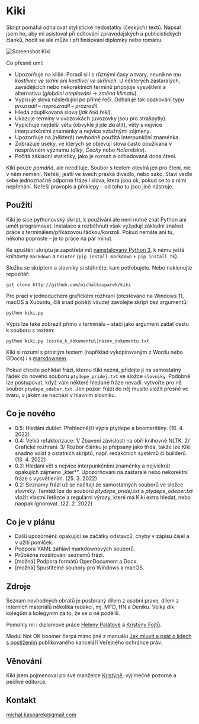 # Kiki

Skript pomáhá odhalovat stylistické nedostatky (českých) textů. Napsal jsem ho, aby mi asistoval při editování zpravodajských a publicistických článků, hodit se ale může i při finišování diplomky nebo románu.

![Screenshot Kiki](kiki_screen.png)

Co přesně umí:

- Upozorňuje na klišé. Poradí si i s různými časy a tvary, neunikne mu _kostlivec ve skříni_ ani _kostlivci ve skříních_. U některých zastaralých, zavádějících nebo nekorektních termínů připojuje vysvětlení a alternativu (_globální oteplování_ → _změna klimatu_).
- Vypisuje slova následující po přímé řeči. Odhaluje tak opakování typu _prozradil – neprozradil – prozradil_.
- Hledá zduplikovaná slova (_jak řekl řekl_).
- Ukazuje termíny v uvozovkách (uvozovky jsou pro strašpytly).
- Vypichuje nejdelší větu (obvykle ji jde zkrátit), věty s nejvíce interpunkčními znaménky a nejvíce vztažnými zájmeny.
- Upozorňuje na (některá) nevhodně použitá interpunkční znaménka.
- Zobrazuje úseky, ve kterých se objevují slova často používaná v nesprávném významu (_díky_, _Čechy_ nebo _Holandsko_).  
- Počítá základní statistiky, jako je rozsah a odhadovaná doba čtení.

Kiki pouze _pomáhá_, ale needituje. Soubor s textem otevírá jen pro čtení, nic v něm nemění. Neřeší, jestli ve švech praská divadlo, nebo sako. Staví vedle sebe jednoznačně odporné fráze i slova, která jsou ok, pokud se to s nimi nepřehání. Neřeší pravopis a překlepy – od toho tu jsou jiné nástroje.

## Použití

Kiki je sice pythonovský skript, k používání ale není nutné znát Python ani umět programovat. Instalace a rozběhnutí však vyžadují základní znalost práce s terminálem/příkazovou řádkou/konzolí. Pokud nemáte ani tu, někoho poproste – je to práce na pár minut.

Ke spuštění skriptu je zapotřebí mít [nainstalovaný Python 3](https://naucse.python.cz/lessons/beginners/install/), k němu ještě knihovny ```markdown``` a ```tkinter``` (```pip install markdown``` + ```pip install tk```).

Složku se skriptem a slovníky si stáhněte, kam potřebujete. Nebo naklonujte repozitář: 

    git clone http://github.com/michalkasparek/kiki

Pro práci v jednoduchém grafickém rozhraní (otestováno na Windows 11, macOS a Xubuntu, čili snad poběží všude) zavolejte skript bez argumentů:

    python kiki.py

Výpis lze také zobrazit přímo v terminálu – stačí jako argument zadat cestu k souboru s textem:

    python kiki.py (cesta_k_dokumentu\)nazev_dokumentu.txt

Kiki si rozumí s prostým textem (například vykopírovaným z Wordu nebo GDocs) i s [markdownem](https://www.lifehacky.cz/oda-na-markdown-co-to-vlastne-je-a-proc-se-bez-nej-neobejdete/).

Pokud chcete pohlídat frázi, kterou Kiki nezná, přidejte ji na samostatný řádek do nového souboru ```ptydepe_pridej.txt``` ve složce ```slovniky```. Podobně lze postupovat, když vám některé hledané fráze nevadí: vytvořte pro ně soubor ```ptydepe_odeber.txt```. Jen pozor: frázi do něj musíte vložit přesně ve tvaru, v jakém se nachází v hlavním slovníku.

## Co je nového

- 0.5: Hledání dublet. Přehlednější výpis ptydepe a boomerštiny. (16. 4. 2022)
- 0.4: Velká refaktorizace: 1/ Zbavení závislosti na obří knihovně NLTK. 2/ Grafické rozhraní. 3/ Rozbor článku je přepsaný jako třída, takže lze Kiki snadno volat z ostatních skriptů, např. redakčních systémů či builderů. (13. 4. 2022)
- 0.3: Hledání vět s nejvíce interpunkčními znaménky a nejvíckrát opakujích zájmeno „kter*“. Upozorňování na zastaralé nebo nekorektní fráze s vysvětlením. (25. 3. 2022)
- 0.2: Seznamy frází už se načítají ze samostatných souborů ve složce _slovniky_. Tamtéž lze do souborů _ptydepe_pridej.txt_ a _ptydepe_odeber.txt_ vložit vlastní řetězce a regulȧrní výrazy, které má Kiki extra hledat, nebo naopak ignorovat. (22. 2. 2022)

## Co je v plánu

- Další upozornění: opakující se začátky odstavců, chyby v zápisu čísel a v užití pomlček.
- Podpora YAML záhlaví markdownových souborů.
- Průběžné rozšiřování seznamů frází.
- [možná] Podpora formátů OpenDocument a Docx.
- [možná] Spustitelné soubory pro Windows a macOS.

## Zdroje

Seznam nevhodných obratů je posbíraný dílem z osobní praxe, dílem z interních materiálů několika redakcí, mj. MFD, HN a Deníku. Velký dík kolegům a kolegyním za to, že se o ně podělili. 

Pomohly mi i diplomové práce [Heleny Palátové](https://is.muni.cz/th/pvfvs/floskule_bp.pdf) a [Kristýny Fojtů](https://is.muni.cz/th/k9jpn/finalBP_fphnf.pdf).

Modul Not OK boomer čerpá mimo jiné z manuálu [Jak mluvit a psát o lidech s postižením](https://www.ochrance.cz/aktualne/lide-s-postizenim-maji-mit-respekt-kvuli-sobe-nikoli-kvuli-postizeni/) publikovaného kanceláří Veřejného ochránce práv.

## Věnování

Kiki jsem pojmenoval po své manželce [Kristýně](https://www.linkedin.com/in/krist%C3%BDna-ka%C5%A1p%C3%A1rkov%C3%A1-a733131ba/), výjimečně pozorné a pečlivé editorce.

## Kontakt

[michal.kasparek@gmail.com](mailto:michal.kasparek@gmail.com)
